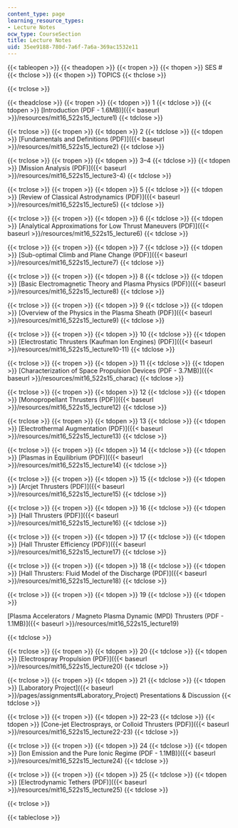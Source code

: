 ```yaml
---
content_type: page
learning_resource_types:
- Lecture Notes
ocw_type: CourseSection
title: Lecture Notes
uid: 35ee9188-780d-7a6f-7a6a-369ac1532e11
---
```


{{< tableopen >}}
{{< theadopen >}}
{{< tropen >}}
{{< thopen >}}
SES #
{{< thclose >}}
{{< thopen >}}
TOPICS
{{< thclose >}}

{{< trclose >}}

{{< theadclose >}}
{{< tropen >}}
{{< tdopen >}}
1
{{< tdclose >}}
{{< tdopen >}}
[Introduction (PDF - 1.6MB)]({{< baseurl >}}/resources/mit16_522s15_lecture1)
{{< tdclose >}}

{{< trclose >}}
{{< tropen >}}
{{< tdopen >}}
2
{{< tdclose >}}
{{< tdopen >}}
[Fundamentals and Definitions (PDF)]({{< baseurl >}}/resources/mit16_522s15_lecture2)
{{< tdclose >}}

{{< trclose >}}
{{< tropen >}}
{{< tdopen >}}
3–4
{{< tdclose >}}
{{< tdopen >}}
[Mission Analysis (PDF)]({{< baseurl >}}/resources/mit16_522s15_lecture3-4)
{{< tdclose >}}

{{< trclose >}}
{{< tropen >}}
{{< tdopen >}}
5
{{< tdclose >}}
{{< tdopen >}}
[Review of Classical Astrodynamics (PDF)]({{< baseurl >}}/resources/mit16_522s15_lecture5)
{{< tdclose >}}

{{< trclose >}}
{{< tropen >}}
{{< tdopen >}}
6
{{< tdclose >}}
{{< tdopen >}}
[Analytical Approximations for Low Thrust Maneuvers (PDF)]({{< baseurl >}}/resources/mit16_522s15_lecture6)
{{< tdclose >}}

{{< trclose >}}
{{< tropen >}}
{{< tdopen >}}
7
{{< tdclose >}}
{{< tdopen >}}
[Sub-optimal Climb and Plane Change (PDF)]({{< baseurl >}}/resources/mit16_522s15_lecture7)
{{< tdclose >}}

{{< trclose >}}
{{< tropen >}}
{{< tdopen >}}
8
{{< tdclose >}}
{{< tdopen >}}
[Basic Electromagnetic Theory and Plasma Physics (PDF)]({{< baseurl >}}/resources/mit16_522s15_lecture8)
{{< tdclose >}}

{{< trclose >}}
{{< tropen >}}
{{< tdopen >}}
9
{{< tdclose >}}
{{< tdopen >}}
[Overview of the Physics in the Plasma Sheath (PDF)]({{< baseurl >}}/resources/mit16_522s15_lecture9)
{{< tdclose >}}

{{< trclose >}}
{{< tropen >}}
{{< tdopen >}}
10
{{< tdclose >}}
{{< tdopen >}}
[Electrostatic Thrusters (Kaufman Ion Engines) (PDF)]({{< baseurl >}}/resources/mit16_522s15_lecture10-11)
{{< tdclose >}}

{{< trclose >}}
{{< tropen >}}
{{< tdopen >}}
11
{{< tdclose >}}
{{< tdopen >}}
[Characterization of Space Propulsion Devices (PDF - 3.7MB)]({{< baseurl >}}/resources/mit16_522s15_charac)
{{< tdclose >}}

{{< trclose >}}
{{< tropen >}}
{{< tdopen >}}
12
{{< tdclose >}}
{{< tdopen >}}
[Monopropellant Thrusters (PDF)]({{< baseurl >}}/resources/mit16_522s15_lecture12)
{{< tdclose >}}

{{< trclose >}}
{{< tropen >}}
{{< tdopen >}}
13
{{< tdclose >}}
{{< tdopen >}}
[Electrothermal Augmentation (PDF)]({{< baseurl >}}/resources/mit16_522s15_lecture13)
{{< tdclose >}}

{{< trclose >}}
{{< tropen >}}
{{< tdopen >}}
14
{{< tdclose >}}
{{< tdopen >}}
[Plasmas in Equilibrium (PDF)]({{< baseurl >}}/resources/mit16_522s15_lecture14)
{{< tdclose >}}

{{< trclose >}}
{{< tropen >}}
{{< tdopen >}}
15
{{< tdclose >}}
{{< tdopen >}}
[Arcjet Thrusters (PDF)]({{< baseurl >}}/resources/mit16_522s15_lecture15)
{{< tdclose >}}

{{< trclose >}}
{{< tropen >}}
{{< tdopen >}}
16
{{< tdclose >}}
{{< tdopen >}}
[Hall Thrusters (PDF)]({{< baseurl >}}/resources/mit16_522s15_lecture16)
{{< tdclose >}}

{{< trclose >}}
{{< tropen >}}
{{< tdopen >}}
17
{{< tdclose >}}
{{< tdopen >}}
[Hall Thruster Efficiency (PDF)]({{< baseurl >}}/resources/mit16_522s15_lecture17)
{{< tdclose >}}

{{< trclose >}}
{{< tropen >}}
{{< tdopen >}}
18
{{< tdclose >}}
{{< tdopen >}}
[Hall Thrusters: Fluid Model of the Discharge (PDF)]({{< baseurl >}}/resources/mit16_522s15_lecture18)
{{< tdclose >}}

{{< trclose >}}
{{< tropen >}}
{{< tdopen >}}
19
{{< tdclose >}}
{{< tdopen >}}


[Plasma Accelerators / Magneto Plasma Dynamic (MPD) Thrusters (PDF - 1.1MB)]({{< baseurl >}}/resources/mit16_522s15_lecture19)


{{< tdclose >}}

{{< trclose >}}
{{< tropen >}}
{{< tdopen >}}
20
{{< tdclose >}}
{{< tdopen >}}
[Electrospray Propulsion (PDF)]({{< baseurl >}}/resources/mit16_522s15_lecture20)
{{< tdclose >}}

{{< trclose >}}
{{< tropen >}}
{{< tdopen >}}
21
{{< tdclose >}}
{{< tdopen >}}
[Laboratory Project]({{< baseurl >}}/pages/assignments#Laboratory_Project) Presentations & Discussion
{{< tdclose >}}

{{< trclose >}}
{{< tropen >}}
{{< tdopen >}}
22–23
{{< tdclose >}}
{{< tdopen >}}
[Cone-jet Electrosprays, or Colloid Thrusters (PDF)]({{< baseurl >}}/resources/mit16_522s15_lecture22-23)
{{< tdclose >}}

{{< trclose >}}
{{< tropen >}}
{{< tdopen >}}
24
{{< tdclose >}}
{{< tdopen >}}
[Ion Emission and the Pure Ionic Regime (PDF - 1.1MB)]({{< baseurl >}}/resources/mit16_522s15_lecture24)
{{< tdclose >}}

{{< trclose >}}
{{< tropen >}}
{{< tdopen >}}
25
{{< tdclose >}}
{{< tdopen >}}
[Electrodynamic Tethers (PDF)]({{< baseurl >}}/resources/mit16_522s15_lecture25)
{{< tdclose >}}

{{< trclose >}}

{{< tableclose >}}